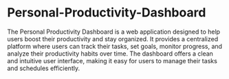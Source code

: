# Personal-Productivity-Dashboard

The Personal Productivity Dashboard is a web application designed to help users boost their productivity and stay organized. 
It provides a centralized platform where users can track their tasks, set goals, monitor progress, and analyze their productivity habits over time.
The dashboard offers a clean and intuitive user interface, making it easy for users to manage their tasks and schedules efficiently.
